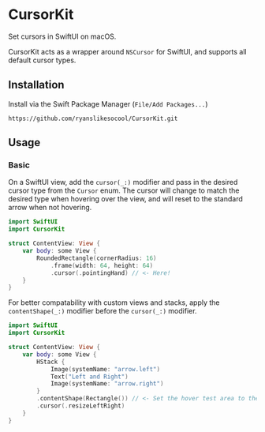 # CursorKit
Set cursors in SwiftUI on macOS.

CursorKit acts as a wrapper around `NSCursor` for SwiftUI, and supports all default cursor types.

## Installation
Install via the Swift Package Manager (`File/Add Packages...`)
```
https://github.com/ryanslikesocool/CursorKit.git
```

## Usage

### Basic
On a SwiftUI view, add the `cursor(_:)` modifier and pass in the desired cursor type from the `Cursor` enum.  The cursor will change to match the desired type when hovering over the view, and will reset to the standard arrow when not hovering.
```swift
import SwiftUI
import CursorKit

struct ContentView: View {
	var body: some View {
		RoundedRectangle(cornerRadius: 16)
			.frame(width: 64, height: 64)
			.cursor(.pointingHand) // <- Here! 
	}
}
```

For better compatability with custom views and stacks, apply the `contentShape(_:)` modifier before the `cursor(_:)` modifier.
```swift
import SwiftUI
import CursorKit

struct ContentView: View {
	var body: some View {
		HStack { 
			Image(systemName: "arrow.left")
			Text("Left and Right")
			Image(systemName: "arrow.right")
		}
		.contentShape(Rectangle()) // <- Set the hover test area to the entire stack, rather than just the visible parts
		.cursor(.resizeLeftRight)
	}
}
```
